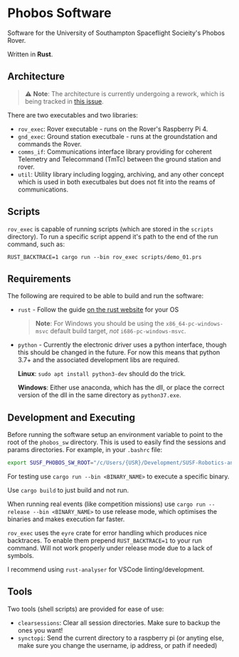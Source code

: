 # Phobos Software

Software for the University of Southampton Spaceflight Socieity's Phobos Rover.

Written in **Rust**.

## Architecture

> :warning: **Note**: The architecture is currently undergoing a rework, which
> is being tracked in [this issue](https://github.com/SUSF-Robotics-and-Software/phobos_sw/issues/8).

There are two executables and two libraries:

* `rov_exec`: Rover executable - runs on the Rover's Raspberry Pi 4.
* `gnd_exec`: Ground station executbale - runs at the groundstation and commands the Rover.
* `comms_if`: Communications interface library providing for coherent Telemetry and Telecommand (TmTc) between the ground station and rover.
* `util`: Utility library including logging, archiving, and any other concept which is used in both executbales but does not fit into the reams of communications.


## Scripts

`rov_exec` is capable of running scripts (which are stored in the `scripts`
directory). To run a specific script append it's path to the end of the run
command, such as:

```shell
RUST_BACKTRACE=1 cargo run --bin rov_exec scripts/demo_01.prs
```
## Requirements

The following are required to be able to build and run the software:

- `rust` - Follow the guide [on the rust website](https://www.rust-lang.org/learn/get-started) for your OS
  > **Note**: For Windows you should be using the `x86_64-pc-windows-msvc` default
  > build target, *not* `i686-pc-windows-msvc`.
- `python` - Currently the electronic driver uses a python interface, though this
  should be changed in the future. For now this means that python 3.7+ and the 
  associated development libs are required.

  **Linux**: `sudo apt install python3-dev` should do the trick.

  **Windows**: Either use anaconda, which has the dll, or place the correct 
  version of the dll in the same directory as `python37.exe`.

## Development and Executing

Before running the software setup an environment variable to point to the 
root of the `phobos_sw` directory. This is used to easily find the sessions and
params directories. For example, in your `.bashrc` file:

```bash
export SUSF_PHOBOS_SW_ROOT="/c/Users/{USR}/Development/SUSF-Robotics-and-Software/phobos_sw"
```

For testing use `cargo run --bin <BINARY_NAME>` to execute a specific binary.

Use `cargo build` to just build and not run.

When running real events (like competition missions) use `cargo run --release --bin <BINARY_NAME>` to use release mode, which optimises the binaries and makes execution far faster.

`rov_exec` uses the `eyre` crate for error handling which produces nice
backtraces. To enable them prepend `RUST_BACKTRACE=1` to your run command. Will
not work properly under release mode due to a lack of symbols.

I recommend using `rust-analyser` for VSCode linting/development.

## Tools

Two tools (shell scripts) are provided for ease of use:

* `clearsessions`: Clear all session directories. Make sure to backup the ones
    you want!
* `synctopi`: Send the current directory to a raspberry pi (or anyting else,
    make sure you change the username, ip address, or path if needed)

